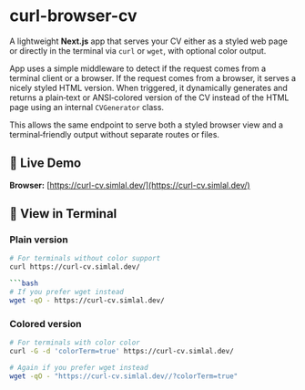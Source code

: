 # curl-browser-cv

A lightweight **Next.js** app that serves your CV either as a styled web page or directly in the terminal via `curl` or `wget`, with optional color output.

App uses a simple middleware to detect if the request comes from a terminal client or a browser. If the request comes from a browser, it serves a nicely styled HTML version.
When triggered, it dynamically generates and returns a plain‑text or ANSI‑colored version of the CV instead of the HTML page using an internal `CVGenerator` class.

This allows the same endpoint to serve both a styled browser view and a terminal‑friendly output without separate routes or files.

## 🚀 Live Demo

**Browser:** [https://curl-cv.simlal.dev/](https://curl-cv.simlal.dev/)

## 📄 View in Terminal

### Plain version

```bash
# For terminals without color support
curl https://curl-cv.simlal.dev/

```bash
# If you prefer wget instead
wget -qO - https://curl-cv.simlal.dev/
```

### Colored version

```bash
# For terminals with color color
curl -G -d 'colorTerm=true' https://curl-cv.simlal.dev/
```

```bash
# Again if you prefer wget instead
wget -qO - "https://curl-cv.simlal.dev//?colorTerm=true"
```
